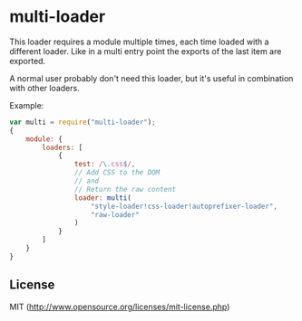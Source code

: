 # multi-loader

This loader requires a module multiple times, each time loaded with a different loader. Like in a multi entry point the exports of the last item are exported.

A normal user probably don't need this loader, but it's useful in combination with other loaders.

Example:

``` javascript
var multi = require("multi-loader");
{
	module: {
		loaders: [
			{
				test: /\.css$/,
				// Add CSS to the DOM
				// and
				// Return the raw content
				loader: multi(
					"style-loader!css-loader!autoprefixer-loader",
					"raw-loader"
				)
			}
		]
	}
}
```

## License

MIT (http://www.opensource.org/licenses/mit-license.php)
